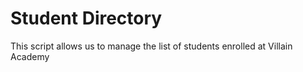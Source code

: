 # Student Directory #

This script allows us to manage the list of students enrolled at Villain Academy

